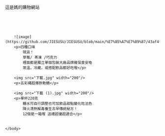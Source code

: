 <!DOCTYPE html>
<html>
    <head>
        <meta charset="UTF-8"></meta>
        <title>媽的購物網站</title>
    </head>
    <body>
        <p>這是媽的購物網站</p>
        <br/>
        <br/>
        <br/>

        
        ![image](https://github.com/JIESUSU/JIESUSU/blob/main/%E7%85%A7%E7%89%87/43af4faf200625acd87e4817f332db4b.png)
        <p>四種口味
            現貨！
            草莓/ 茶凍 /巧克力
            裡面都是獨立單個包裝大廠品牌確保食安电
            常溫，冷藏，或搭配飲品都好吃喔</p>

        <img src="下載.jpg" width="200"/>  
        <p>五彩繩超爆款軟糖</p>  

        <img src="下載 (1).jpg" width="200"/>  
        <p>單杯220克
            糖水可自行調整也可加飲品甜點變化吃法色
            降火清熱解毒養生古早傳統秘方！
            12個是一箱喔 送禮超優超適合</p>
        
        
    </body>
</html>
